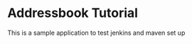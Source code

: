 Addressbook Tutorial
====================

This is a sample application to test jenkins and maven set up
